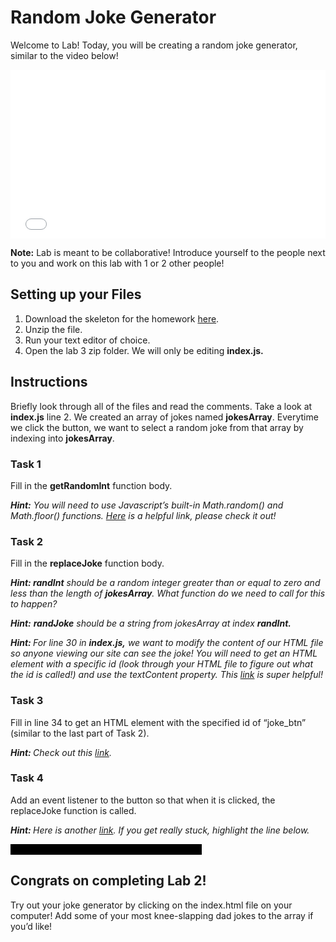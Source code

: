 # Random Joke Generator

Welcome to Lab! Today, you will be creating a random joke generator, similar to the video below! 

<div style="position: relative; padding-bottom: 53.59375000000001%; height: 0;"><iframe src="/assets/lab2/lab2demo.mp4" frameborder="0" webkitallowfullscreen mozallowfullscreen allowfullscreen style="position: absolute; top: 0; left: 0; width: 100%; height: 100%;"></iframe></div>

<strong>Note:</strong> Lab is meant to be collaborative! Introduce yourself to the people next to you and work on this lab with 1 or 2 other people!

## Setting up your Files
<ol>
  <li>Download the skeleton for the homework <a href="./assets/lab2/lab2-skeleton.zip" download>here</a>. </li>
  <li>Unzip the file.</li>
  <li>Run your text editor of choice. </li>
  <li>Open the lab 3 zip folder. We will only be editing <strong>index.js.</strong></li>
</ol>

## Instructions

Briefly look through all of the files and read the comments. Take a look at <strong>index.js</strong> line 2. We created an array of jokes named <strong>jokesArray</strong>. Everytime we click the button, we want to select a random joke from that array by indexing into <strong>jokesArray</strong>. 

### <strong>Task 1</strong>
Fill in the <strong>getRandomInt</strong> function body. 

_<strong>Hint:</strong> You will need to use Javascript’s built-in Math.random() and Math.floor() functions. [Here](https://www.w3schools.com/js/js_random.asp) is a helpful link, please check it out!_

### <strong>Task 2</strong>
Fill in the <strong>replaceJoke</strong> function body. 

_<strong>Hint: </strong> <strong>randInt</strong> should be a random integer greater than or equal to zero and less than the length of <strong>jokesArray</strong>. What function do we need to call for this to happen?_

_<strong>Hint:</strong> <strong>randJoke</strong> should be a string from jokesArray at index <strong>randInt.</strong>_

_<strong>Hint: </strong> For line 30 in <strong>index.js,</strong> we want to modify the content of our HTML file so anyone viewing our site can see the joke! You will need to get an HTML element with a specific id (look through your HTML file to figure out what the id is called!) and use the textContent property. This [link](https://www.w3schools.com/jsref/prop_node_textcontent.asp) is super helpful!_

### <strong>Task 3</strong>
Fill in line 34 to get an HTML element with the specified id of “joke_btn” (similar to the last part of Task 2).

_<strong>Hint: </strong> Check out this [link](https://www.w3schools.com/jsref/met_document_getelementbyid.asp)._

### <strong>Task 4</strong>
Add an event listener to the button so that when it is clicked, the replaceJoke function is called. 

_<strong>Hint: </strong> Here is another [link](https://www.w3schools.com/js/js_htmldom_eventlistener.asp). If you get really stuck, highlight the line below._

<span style="color:black; background-color:black;">button.addEventListener(“click”, replaceJoke);</span>

## Congrats on completing Lab 2!
Try out your joke generator by clicking on the index.html file on your computer! Add some of your most knee-slapping dad jokes to the array if you’d like!
